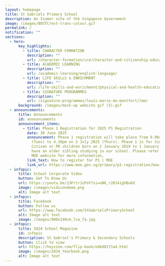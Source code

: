 ```yaml
---
layout: homepage
title: St Gabriels Primary School
description: An Isomer site of the Singapore Government
image: /images/BOSTCrest-trans-colour.gif
permalink: /
notification: ""
sections:
  - hero:
      key_highlights:
        - title: CHARACTER FORMATION
          description: ""
          url: /character-formation/cce/character-and-citizenship-education/
        - title: ACADEMIC LEARNING
          description: ""
          url: /academic-learning/english-language/
        - title: LIFE SKILLS & ENRICHMENT
          description: ""
          url: /life-skills-and-enrichment/physical-and-health-education/
        - title: SIGNATURE PROGRAMMES
          description: ""
          url: /signature-programmes/louis-marie-de-montfort/lmm/
      background: /images/mock-up website gif (3).gif
  - announcements:
      title: Announcements
      id: announcements
      announcement_items:
        - title: Phase 1 Registration for 2025 P1 Registration
          date: 30 June 2025
          announcement: Phase 1 registration will take place from 9.00am on 1 July 2025
            (Tues) to 4.30pm on 3 July 2025 (Thurs). Phase 1 is for Singapore
            Citizen or PR children born on 2 January 2019 to 1 January 2020 who
            have an older sibling studying in our school. Please refer to the
            MOE website for more information,
          link_text: How to register for P1 | MOE
          link_url: https://www.moe.gov.sg/primary/p1-registration/how-to-register
  - infopic:
      title: School Corporate Video
      button: Get To Know Us
      url: https://youtu.be/13FrtrJzPoY?si=oN6_r20141ghBuOd
      image: /images/vidicondemo.png
      alt: Image alt text
  - infopic:
      title: Facebook
      button: Follow us
      url: https://www.facebook.com/StGabrielsPrimarySchool
      alt: Image alt text
      image: /images/900x240cm_lsa_fa.jpg
  - infopic:
      title: 2024 School Magazine
      id: infopic
      description: St Gabriel's Primary & Secondary Schools
      button: Click to view
      url: https://heyzine.com/flip-book/e4bd81f1a4.html
      image: /images/2024_Yearbook.png
      alt: Image alt text
---
```


